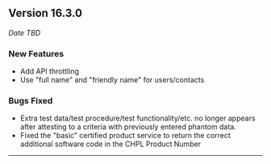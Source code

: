 
## Version 16.3.0
_Date TBD_

### New Features
* Add API throttling
* Use "full name" and "friendly name" for users/contacts

### Bugs Fixed
* Extra test data/test procedure/test functionality/etc. no longer appears after attesting to a criteria with previously entered phantom data.
* Fixed the "basic" certified product service to return the correct additional software code in the CHPL Product Number

---
